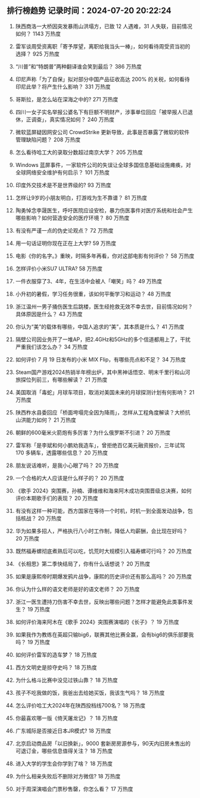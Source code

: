 
## 排行榜趋势 记录时间：2024-07-20 20:22:24
  
  1. 陕西商洛一大桥因突发暴雨山洪塌方，已致 12 人遇难，31 人失联，目前情况如何？ 1143 万热度
    
  2. 雷军谈周受资离职「寄予厚望，离职给我当头一棒」，如何看待周受资当初的选择？ 925 万热度
    
  3. “川普”和“特朗普”两种翻译谁会笑到最后？ 386 万热度
    
  4. 印尼声称「为了自保」拟对部分中国产品征收高达 200% 的关税，如何看待印尼此举？将产生什么影响？ 331 万热度
    
  5. 哥斯拉，是怎么站在深海之中的? 271 万热度
    
  6. 四川一女子实名举报公婆名下有巨额不明财产，涉事单位回应「被举报人已退休，正调查」，真实情况如何？ 240 万热度
    
  7. 微软蓝屏疑因网安公司 CrowdStrike 更新导致，此事是否暴露了微软的软件管理缺陷问题？ 208 万热度
    
  8. 怎么看待哈工大的录取分数超过南京大学？ 205 万热度
    
  9. Windows 蓝屏事件，一家软件公司的失误让全球多国信息基础设施瘫痪，对全球网络安全维护有何启示？ 101 万热度
    
  10. 印度外交技术是不是世界级的? 93 万热度
    
  11. 怎样让9岁的小朋友明白，打游戏为生不靠谱？ 81 万热度
    
  12. 陶勇悼念李晟医生，呼吁医院应设安检，暴力伤医事件对医疗系统和社会产生哪些影响？如何营造安全的医疗环境？ 80 万热度
    
  13. 有没有严谨一点的伪史论观点？ 72 万热度
    
  14. 用一句话证明你现在正在上大学? 59 万热度
    
  15. 电影《你的名字。》重映，时隔多年再看，你对这部电影有何评价？ 58 万热度
    
  16. 怎样评价小米SU7 ULTRA? 58 万热度
    
  17. 一件衣服穿了3、4年，在生活中会被人「嘲笑」吗？ 49 万热度
    
  18. 小升初的暑假，学习任务很重，该如何平衡学习和运动？ 48 万热度
    
  19. 浙江温州一男子捅伤医生后跳楼，医生经抢救无效不幸去世，目前情况如何？具体原因是什么？ 43 万热度
    
  20. 你认为“美”的载体有哪些，中国人追求的“美”，其本质是什么？ 41 万热度
    
  21. 隔壁公司因业务开了一堆AP，把2.4GHz和5GHz的多个信道都用上了，干扰严重我们该怎么办？ 34 万热度
    
  22. 如何评价 7 月 19 日发布的小米 MIX Flip，有哪些亮点和不足？ 34 万热度
    
  23. Steam国产游戏2024热销半年榜出炉，其中黑神话悟空、明末千里行和山河旅探位列前三，有哪些解读？ 21 万热度
    
  24. 美国取消「毒蛇」月球车项目，取消对美国未来的月球探测计划有何影响？ 21 万热度
    
  25. 陕西柞水县委回应「桥面垮塌完全因为降雨」，怎样从工程角度解读？大桥抗山洪能力如何？ 21 万热度
    
  26. 朝鲜的600毫米火箭炮有多厉害？为什么俄罗斯不引进？ 20 万热度
    
  27. 雷军称「是李斌和何小鹏劝我造车」，曾拒绝百亿美元融资报价，三年试驾 170 多辆车，透露哪些信息？ 20 万热度
    
  28. 朋友说话难听，是我小心眼了吗？ 20 万热度
    
  29. 一个合格的大人应该是什么样子的？ 20 万热度
    
  30. 《歌手 2024》突围赛，孙楠、谭维维和海来阿木成功突围晋级总决赛，如何评价本期歌手们的表现？ 20 万热度
    
  31. 有没有这样一种可能，西方国家在等待一个时机，时机一到全面发动战争，包括核战？ 20 万热度
    
  32. 华为如果多招人，严格执行八小时工作制，降低人均薪酬，会比现在好吗？ 20 万热度
    
  33. 既然福寿螺彻底煮熟后可以吃，饥荒时大规模引入福寿螺可行吗？ 20 万热度
    
  34. 《长相思》第二季快结局了，你有什么话想说？ 20 万热度
    
  35. 如果是康熙帝时期爆发鸦片战争，康熙的历史评价还有那么高吗？ 20 万热度
    
  36. 你认为什么样的语文老师是好的语文老师？ 20 万热度
    
  37. 浙江一医生遭持刀伤害不幸去世，反映出哪些问题？怎样才能避免此类事件发生？ 19 万热度
    
  38. 如何评价海来阿木在《歌手 2024》突围赛演唱的《长子》？ 19 万热度
    
  39. 如果我作为教练在英超只输big6，联赛其他比赛全赢，会有big6的俱乐部要我吗？ 19 万热度
    
  40. 如何评价雷军的造车梦？ 18 万热度
    
  41. 西方文明史是掠夺史吗？ 18 万热度
    
  42. 为什么格斗比赛中没见过铁山靠？ 18 万热度
    
  43. 孩子不吃我做的饭，我爸出去给她买饭，我该生气吗？ 18 万热度
    
  44. 怎么评价哈工大2024年在陕西投档线700名？ 18 万热度
    
  45. 你最喜欢哪一版《倚天屠龙记》？ 18 万热度
    
  46. 广东城际是否接近日本JR模式? 18 万热度
    
  47. 北京启动商品房「以旧换新」，9000 套新房房源参与，90天内旧房未售出的可退订金，哪些信息值得关注？ 18 万热度
    
  48. 进入大学的学生会你学到了啥？ 18 万热度
    
  49. 为什么相亲失败后不删除对方微信? 18 万热度
    
  50. 对于周深演唱会门票秒售罄，你怎么看？ 17 万热度
    